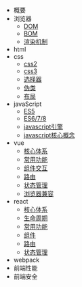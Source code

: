 * 概要
* 浏览器
  * [DOM](/_javascript/dom.md)
  * [BOM](/_javascript/bom.md)
  * [渲染机制](/_javascript/渲染机制.md)
* html
* css
  * [css2](/_css/css2.md)
  * [css3](/_css/css3.md)
  * [选择器](/_css/选择器.md)
  * [伪类](/_css/伪类.md)
  * [布局](/_css/布局.md)
* javaScript
  * [ES5](/_javascript/es5.md)
  * [ES6/7/8](/_javascript/es6.md)
  * [javascript引擎](/_javascript/引擎.md)
  * [javascript核心概念](/_javascript/核心概念.md)
* vue
  * [核心体系](/_vue/核心体系.md)
  * [常用功能](/_vue/常用功能.md)
  * [组件交互](/_vue/组件交互.md)
  * [路由](/_vue/路由.md)
  * [状态管理](/_vue/状态管理.md)
  * [浏览器兼容](/_vue/浏览器兼容.md)
* react
  * [核心体系](/_react/核心体系.md)
  * [生命周期](/_react/生命周期.md)
  * [常用功能](/_react/常用功能.md)
  * [组件](/_react/组件.md)
  * [路由](/_react/路由.md)
  * [状态管理](/_react/状态管理.md)
* webpack
* 前端性能
* 前端安全
